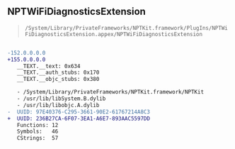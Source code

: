 ## NPTWiFiDiagnosticsExtension

> `/System/Library/PrivateFrameworks/NPTKit.framework/PlugIns/NPTWiFiDiagnosticsExtension.appex/NPTWiFiDiagnosticsExtension`

```diff

-152.0.0.0.0
+155.0.0.0.0
   __TEXT.__text: 0x634
   __TEXT.__auth_stubs: 0x170
   __TEXT.__objc_stubs: 0x380

   - /System/Library/PrivateFrameworks/NPTKit.framework/NPTKit
   - /usr/lib/libSystem.B.dylib
   - /usr/lib/libobjc.A.dylib
-  UUID: 97E40376-C295-3661-90E2-61767214A8C3
+  UUID: 236B27CA-6F07-3EA1-A6E7-893AAC5597DD
   Functions: 12
   Symbols:   46
   CStrings:  57

```
